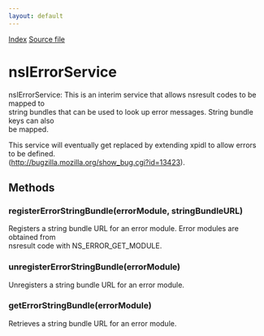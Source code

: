 ```yaml
---
layout: default
---
```

<div id='links'><a href="../index.html">Index</a>
<a href="http://dxr.mozilla.org/mozilla-central/source/xpcom/base/nsIErrorService.idl">Source file</a>
</div>

# nsIErrorService #
  
nsIErrorService: This is an interim service that allows nsresult codes to be mapped to   
string bundles that can be used to look up error messages. String bundle keys can also  
be mapped.   
  
This service will eventually get replaced by extending xpidl to allow errors to be defined.  
(http://bugzilla.mozilla.org/show_bug.cgi?id=13423).  
  

## Methods ##

### registerErrorStringBundle(errorModule, stringBundleURL) ###
  
Registers a string bundle URL for an error module. Error modules are obtained from  
nsresult code with NS_ERROR_GET_MODULE.  
  

### unregisterErrorStringBundle(errorModule) ###
  
Unregisters a string bundle URL for an error module.  
  

### getErrorStringBundle(errorModule) ###
  
Retrieves a string bundle URL for an error module.  
  

